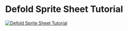 # Defold Sprite Sheet Tutorial


[![Defold Sprite Sheet Tutorial](https://img.youtube.com/vi/vfdyCzndWCM/0.jpg)](https://www.youtube.com/watch?v=vfdyCzndWCM)

